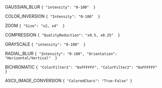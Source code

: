 GAUSSIAN_BLUR
`{
    "intensity": "0-100" 
}`

COLOR_INVERSION
`{
    "Intensity": "0-100" 
}`

ZOOM
`{
    "Size": "x2, x4" 
}`

COMPRESSION
`{
    "QualityReduction": "x0.5, x0.25" 
}`

GRAYSCALE
`{
    "intensity": "0-100" 
}`

RADIAL_BLUR
`{
    "Intensity": "0-100",
    "Orientation": "Horizontal/Vertical" 
}`

BICHROMATIC
`{
    "ColorFilter1": "0xFFFFFF",
    "ColorFilter2": "0xFFFFFF"
}`

ASCII_IMAGE_CONVERSION
`
{
    "ColoredChars": "True-False"
}
`
